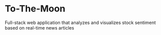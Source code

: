 # To-The-Moon
Full-stack web application that analyzes and visualizes stock sentiment based on real-time news articles
